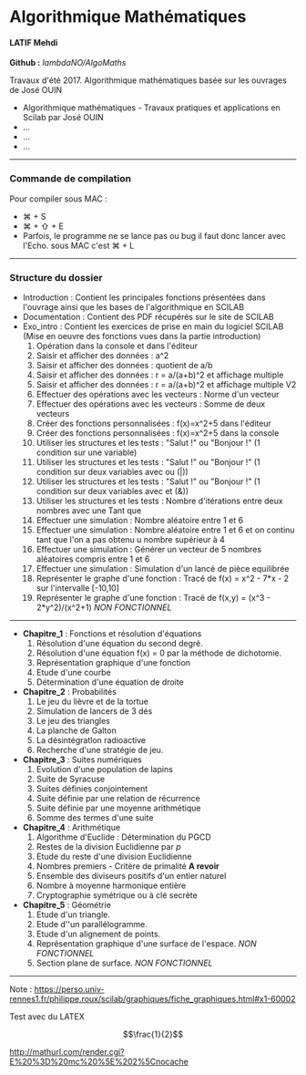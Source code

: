 
# Algorithmique Mathématiques
#### LATIF Mehdi
**Github :** *lambdaNO/AlgoMaths*

Travaux d'été 2017.
Algorithmique mathématiques basée sur les ouvrages de José OUIN

- Algorithmique mathématiques - Travaux pratiques et applications en Scilab par José OUIN
- ...
- ...
- ...
-----------------
### Commande de compilation
Pour compiler sous MAC :
- ⌘ + S
- ⌘ + ⇧ + E
- Parfois, le programme ne se lance pas ou bug il faut donc lancer avec l'Echo. sous MAC c'est ⌘ + L

-----------------
### Structure du dossier
- Introduction : Contient les principales fonctions présentées dans l'ouvrage ainsi que les bases de l'algorithmique en SCILAB
- Documentation : Contient des PDF récupérés sur le site de SCILAB
- Exo_intro : Contient les exercices de prise en main du logiciel SCILAB (Mise en oeuvre des fonctions vues dans la partie introduction)
    1. Opération dans la console et dans l'éditeur
    2. Saisir et afficher des données : a^2
    3. Saisir et afficher des données : quotient de a/b
    4. Saisir et afficher des données : r = a/(a+b)^2 et affichage multiple
    5. Saisir et afficher des données : r = a/(a+b)^2 et affichage multiple V2
    6. Effectuer des opérations avec les vecteurs : Norme d'un vecteur
    7. Effectuer des opérations avec les vecteurs : Somme de deux vecteurs
    8. Créer des fonctions personnalisées : f(x)=x^2+5 dans l'éditeur
    9. Créer des fonctions personnalisées : f(x)=x^2+5 dans la console
    10. Utiliser les structures et les tests : "Salut !" ou "Bonjour !" (1 condition sur une variable)
    11. Utiliser les structures et les tests : "Salut !" ou "Bonjour !" (1 condition sur deux variables avec ou (|))
    12. Utiliser les structures et les tests : "Salut !" ou "Bonjour !" (1 condition sur deux variables avec et (&))
    13. Utiliser les structures et les tests : Nombre d'itérations entre deux nombres avec une Tant que
    14. Effectuer une simulation : Nombre aléatoire entre 1 et 6
    15. Effectuer une simulation : Nombre aléatoire entre 1 et 6 et on continu tant que l'on a pas obtenu u nombre supérieur à 4
    16. Effectuer une simulation : Générer un vecteur de 5 nombres aléatoires compris entre 1 et 6
    17. Effectuer une simulation : Simulation d'un lancé de pièce equilibrée
    18. Représenter le graphe d'une fonction : Tracé de f(x) = x^2 - 7*x - 2 sur l'intervalle [-10,10]
    19. Représenter le graphe d'une fonction : Tracé de f(x,y) = (x^3 - 2*y^2)/(x^2+1) *NON FONCTIONNEL*
-----------------
- **Chapitre_1** : Fonctions et résolution d'équations
    1. Résolution d'une équation du second degré.
    2. Résolution d'une équation f(x) = 0 par la méthode de dichotomie.
    3. Représentation graphique d'une fonction
    4. Etude d'une courbe
    5. Détermination d'une équation de droite
- **Chapitre_2**  : Probabilités
    1. Le jeu du lièvre et de la tortue
    2. Simulation de lancers de 3 dés
    3. Le jeu des triangles
    4. La planche de Galton
    5. La désintégratlon radioactive
    6. Recherche d'une stratégie de jeu.
- **Chapitre_3** : Suites numériques
    1. Evolution d'une population de lapins
    2. Suite de Syracuse
    3. Suites définies conjointement
    4. Suite définie par une relation de récurrence
    5. Suite définie par une moyenne arithmétique
    6. Somme des termes d'une suite
- **Chapitre_4**  : Arithmétique
    1. Algorithme d'Euclide : Détermination du PGCD
    2. Restes de la division Euclidienne par $p$
    3. Etude du reste d'une division Euclidienne
    4. Nombres premiers - Critère de primalité **A revoir**
    5. Ensemble des diviseurs positifs d'un entier naturel
    6. Nombre à moyenne harmonique entière
    7. Cryptographie symétrique ou à clé secrète
- **Chapitre_5**  : Géométrie
    1. Etude d'un triangle.
    2. Etude d''un parallélogramme.
    3. Etude d'un alignement de points.
    4. Représentation graphique d'une surface de l'espace. *NON FONCTIONNEL*
    5. Section plane de surface. *NON FONCTIONNEL*


-----------------

Note : https://perso.univ-rennes1.fr/philippe.roux/scilab/graphiques/fiche_graphiques.html#x1-60002


Test avec du LATEX

$$\frac{1}{2}$$

http://mathurl.com/render.cgi?E%20%3D%20mc%20%5E%202%5Cnocache

[f1]: http://chart.apis.google.com/chart?cht=tx&chl=m=\\frac{m_0}{‌​\\sqrt{1-{\\frac{v^2‌​}{c^2}}}}
